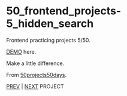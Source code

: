 # 50_frontend_projects-5_hidden_search

Frontend practicing projects 5/50. 

[DEMO](https://yswnqc.github.io/50_frontend_projects-5_hidden_search/) here.

Make a little difference.

From [50projects50days](https://50projects50days.com).

[PREV](https://github.com/yswnqc/50_frontend_projects-3_rotating_nav_animation) | [NEXT](https://github.com/yswnqc/50_frontend_projects-6_scroll_animation) PROJECT
